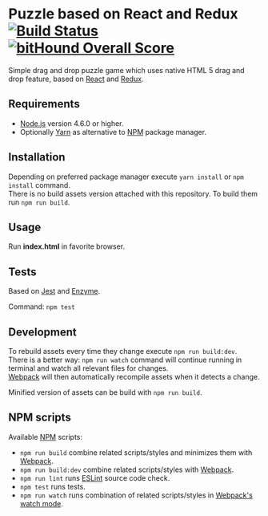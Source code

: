 # Puzzle based on React and Redux [![Build Status](https://travis-ci.org/dawid-drelichowski/puzzle-react-redux.svg?branch=master)](https://travis-ci.org/dawid-drelichowski/puzzle-react-redux) [![bitHound Overall Score](https://www.bithound.io/github/dawid-drelichowski/puzzle-react-redux/badges/score.svg)](https://www.bithound.io/github/dawid-drelichowski/puzzle-react-redux)

Simple drag and drop puzzle game which uses native HTML 5 drag and drop feature, based on [React](https://facebook.github.io/react/) and [Redux](http://redux.js.org/).

## Requirements

* [Node.js](https://nodejs.org/) version 4.6.0 or higher.
* Optionally [Yarn](https://yarnpkg.com/lang/en/) as alternative to [NPM](https://www.npmjs.com/) package manager.

## Installation

Depending on preferred package manager execute `yarn install` or `npm install` command.  
There is no build assets version attached with this repository. To build them run `npm run build`.  

## Usage

Run **index.html** in favorite browser.

## Tests

Based on [Jest](https://facebook.github.io/jest/) and [Enzyme](https://github.com/airbnb/enzyme).

Command: `npm test`

## Development

To rebuild assets every time they change execute `npm run build:dev`.  
There is a better way: `npm run watch` command will continue running in terminal and watch all relevant files for changes.  
[Webpack](https://webpack.github.io/) will then automatically recompile assets when it detects a change.  

Minified version of assets can be build with `npm run build`.


## NPM scripts

Available [NPM](https://www.npmjs.com/) scripts:

* `npm run build` combine related scripts/styles and minimizes them with [Webpack](https://webpack.github.io/).
* `npm run build:dev` combine related scripts/styles with [Webpack](https://webpack.github.io/).
* `npm run lint` runs [ESLint](http://eslint.org/) source code check.
* `npm test` runs tests.
* `npm run watch` runs combination of related scripts/styles in [Webpack's watch mode](https://webpack.github.io/docs/tutorials/getting-started/#watch-mode).
